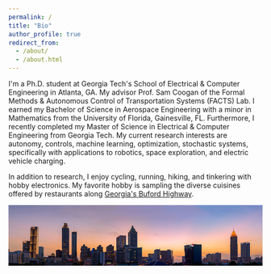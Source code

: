 ```yaml
---
permalink: /
title: "Bio"
author_profile: true
redirect_from: 
  - /about/
  - /about.html
---
```


I'm a Ph.D. student at Georgia Tech's School of Electrical & Computer Engineering in Atlanta, GA. My advisor Prof. Sam Coogan of the Formal Methods & Autonomous Control of Transportation Systems (FACTS) Lab. I earned my Bachelor of Science in Aerospace Engineering with a minor in Mathematics from the University of Florida, Gainesville, FL. Furthermore, I recently completed my Master of Science in Electrical & Computer Engineering from Georgia Tech. My current research interests are autonomy, controls, machine learning, optimization, stochastic systems, specifically with applications to robotics, space exploration, and electric vehicle charging.

In addition to research, I enjoy cycling, running, hiking, and tinkering with hobby electronics. My favorite hobby is sampling the diverse cuisines offered by restaurants along [Georgia's Buford Highway](https://en.wikipedia.org/wiki/Buford_Highway).

 <img src="/images/atlanta2.jpg" alt="atlanta" class="image-rounded-corners">

